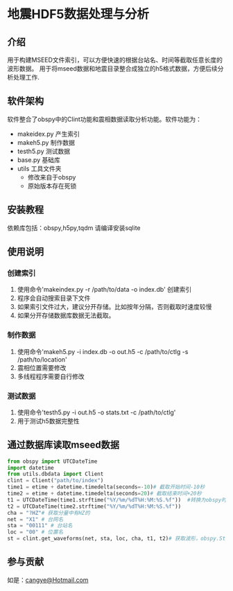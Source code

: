 # 地震HDF5数据处理与分析

## 介绍
用于构建MSEED文件索引，可以方便快速的根据台站名、时间等截取任意长度的波形数据。
用于将mseed数据和地震目录整合成独立的h5格式数据，方便后续分析处理工作.

## 软件架构
软件整合了obspy中的Clint功能和震相数据读取分析功能。软件功能为：
- makeidex.py 产生索引
- makeh5.py 制作数据
- testh5.py 测试数据
- base.py 基础库
- utils 工具文件夹
  - 修改来自于obspy
  - 原始版本存在死锁

## 安装教程

依赖库包括：obspy,h5py,tqdm 
请编译安装sqlite
## 使用说明

### 创建索引
   1. 使用命令'makeindex.py -r /path/to/data -o index.db' 创建索引
   2. 程序会自动搜索目录下文件
   3. 如果索引文件过大，建议分开存储。比如按年分隔，否则截取时速度较慢
   4. 如果分开存储数据库数据无法截取。
### 制作数据
   1. 使用命令'makeh5.py -i index.db -o out.h5 -c /path/to/ctlg -s /path/to/location'
   2. 震相位置需要修改 
   3. 多线程程序需要自行修改
### 测试数据
   1. 使用命令'testh5.py -i out.h5 -o stats.txt -c /path/to/ctlg'
   2. 用于测试h5数据完整性

## 通过数据库读取mseed数据
```python 
from obspy import UTCDateTime
import datetime  
from utils.dbdata import Client 
clint = Client("path/to/index")
time1 = etime + datetime.timedelta(seconds=-10)# 截取开始时间-10秒
time2 = etime + datetime.timedelta(seconds=20)# 截取结束时间+20秒
t1 = UTCDateTime(time1.strftime("%Y/%m/%dT%H:%M:%S.%f"))  #转换为obspy时间
t2 = UTCDateTime(time2.strftime("%Y/%m/%dT%H:%M:%S.%f"))  
cha = "?HZ"# 获取分量中有HZ的
net = "X1" # 台网名
sta = "00111" # 台站名
loc = "00" # 位置名
st = clint.get_waveforms(net, sta, loc, cha, t1, t2)# 获取波形，obspy.Stream
```

## 参与贡献
如是：cangye@Hotmail.com


